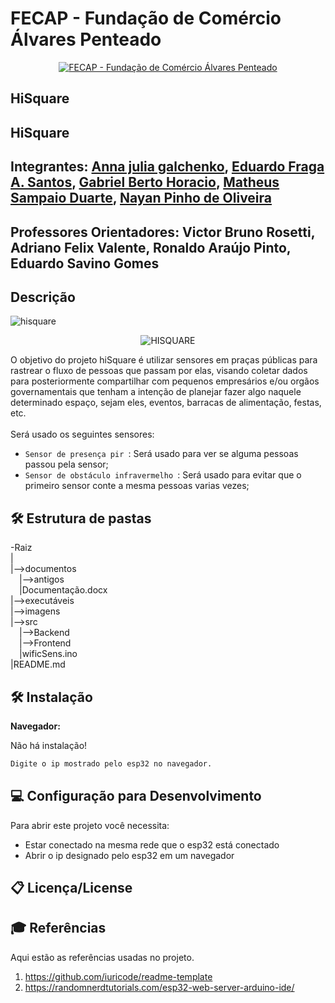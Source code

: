 # FECAP - Fundação de Comércio Álvares Penteado

<p align="center">
<a href= "https://www.fecap.br/"><img src="https://encrypted-tbn0.gstatic.com/images?q=tbn:ANd9GcRhZPrRa89Kma0ZZogxm0pi-tCn_TLKeHGVxywp-LXAFGR3B1DPouAJYHgKZGV0XTEf4AE&usqp=CAU" alt="FECAP - Fundação de Comércio Álvares Penteado" border="0"></a>
</p>

## HiSquare

## HiSquare

## Integrantes: <a href="https://www.linkedin.com/in/anna-julia-borges-1843b7171">Anna julia galchenko</a>, <a href="https://www.linkedin.com/in/eduardo-fraga-santos/">Eduardo Fraga A. Santos</a>, <a href="https://www.linkedin.com/in/gabriel-berto-167475141">Gabriel Berto Horacio</a>, <a href="https://www.linkedin.com/in/matheus-sampaio-duarte-95a7aa278">Matheus Sampaio Duarte</a>, <a href="https://www.linkedin.com/in/nayan-pinho-rh-dp/">Nayan Pinho de Oliveira</a>

## Professores Orientadores: Victor Bruno Rosetti, Adriano Felix Valente, Ronaldo Araújo Pinto, Eduardo Savino Gomes

## Descrição

![hisquare](https://github.com/2023-1-NADS1/B3-HiSquare/assets/62772101/f91ff8ef-5f47-489e-b61b-3dd672a65ad8)

<p align="center">
<img src="(https://github.com/2023-1-NADS1/B3-HiSquare/assets/62772101/f91ff8ef-5f47-489e-b61b-3dd672a65ad8)" alt="HISQUARE" border="0">
</p>


O objetivo do projeto hiSquare é utilizar sensores em praças públicas para rastrear o fluxo de pessoas que passam por elas, visando coletar dados para posteriormente
compartilhar com pequenos empresários e/ou orgãos governamentais que tenham a intenção de planejar fazer algo naquele determinado espaço, sejam eles, eventos, barracas
de alimentação, festas, etc.
<br><br>
Será usado os seguintes sensores:
<br>
- `Sensor de presença pir `: Será usado para ver se alguma pessoas passou pela sensor;
- `Sensor de obstáculo infravermelho `: Será usado para evitar que o primeiro sensor conte a mesma pessoas varias vezes;


## 🛠 Estrutura de pastas

-Raiz<br>
|<br>
|-->documentos<br>
  &emsp;|-->antigos<br>
  &emsp;|Documentação.docx<br>
|-->executáveis<br>
|-->imagens<br>
|-->src<br>
  &emsp;|-->Backend<br>
  &emsp;|-->Frontend<br>
  &emsp;|wificSens.ino<br>
|README.md<br>

## 🛠 Instalação

<b>Navegador:</b>

Não há instalação!
```sh
Digite o ip mostrado pelo esp32 no navegador.
```

## 💻 Configuração para Desenvolvimento

Para abrir este projeto você necessita:
  
  - Estar conectado na mesma rede que o esp32 está conectado
  - Abrir o ip designado pelo esp32 em um navegador


## 📋 Licença/License


## 🎓 Referências

Aqui estão as referências usadas no projeto.

1. <https://github.com/iuricode/readme-template>
2. <https://randomnerdtutorials.com/esp32-web-server-arduino-ide/>
